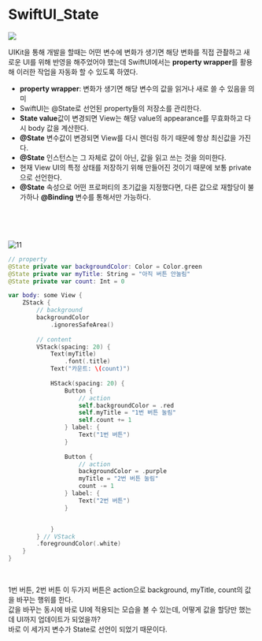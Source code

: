 #  SwiftUI_State

![](https://velog.velcdn.com/images%2Fnnnyeong%2Fpost%2F7331afe2-a106-42c0-9503-24fad538fed0%2Fimage.png)
<br>

UIKit을 통해 개발을 할때는 어떤 변수에 변화가 생기면 해당 변화를 직접 관촬하고 새로운 UI를 위해 반영을 해주었어야 했는데 SwiftUI에서는 **property wrapper**를 활용해 이러한 작업을 자동화 할 수 있도록 하였다.
<br>

- **property wrapper**: 변화가 생기면 해당 변수의 값을 읽거나 새로 쓸 수 있음을 의미
- SwiftUI는 @State로 선언된 property들의 저장소를 관리한다.
- **State value**값이 변경되면 View는 해당 value의 appearance를 무효화하고 다시 body 값을 계산한다.
- **@State** 변수값이 변경되면 View를 다시 렌더링 하기 때문에 항상 최신값을 가진다.
- **@State** 인스턴스는 그 자체로 값이 아닌, 값을 읽고 쓰는 것을 의미한다.
- 현재 View UI의 특정 상태를 저장하기 위해 만들어진 것이기 때문에 보통 private으로 선언한다.
- **@State** 속성으로 어떤 프로퍼티의 초기값을 지정했다면, 다른 값으로 재할당이 불가하나 **@Binding** 변수를 통해서만 가능하다.
<br>
<br>
<br>

![11](https://user-images.githubusercontent.com/63503972/230119299-fe9d4524-740f-49d2-a082-221e80527a5d.gif)


```swift
// property
@State private var backgroundColor: Color = Color.green
@State private var myTitle: String = "아직 버튼 안눌림"
@State private var count: Int = 0

var body: some View {
    ZStack {
        // background
        backgroundColor
            .ignoresSafeArea()
        
        // content
        VStack(spacing: 20) {
            Text(myTitle)
                .font(.title)
            Text("카운트: \(count)")
            
            HStack(spacing: 20) {
                Button {
                    // action
                    self.backgroundColor = .red
                    self.myTitle = "1번 버튼 눌림"
                    self.count += 1
                } label: {
                    Text("1번 버튼")
                }
                
                Button {
                    // action
                    backgroundColor = .purple
                    myTitle = "2번 버튼 눌림"
                    count -= 1
                } label: {
                    Text("2번 버튼")
                }


            }
        } // VStack
        .foregroundColor(.white)
    }
}
```
<br>

1번 버튼, 2번 버튼 이 두가지 버튼은 action으로 background, myTitle, count의 값을 바꾸는 행위를 한다.
<br> 값을 바꾸는 동시에 바로 UI에 적용되는 모습을 볼 수 있는데, 어떻게 값을 할당만 했는데 UI까지 업데이트가 되었을까?
<br> 바로 이 세가지 변수가 State로 선언이 되었기 때문이다.
